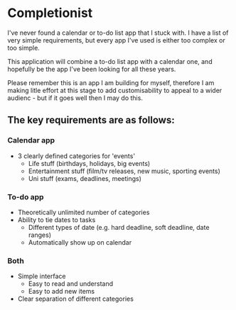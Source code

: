 # Completionist

I've never found a calendar or to-do list app that I stuck with. I have a list of very simple requirements, but every app I've used is either too complex or too simple. 

This application will combine a to-do list app with a calendar one, and hopefully be the app I've been looking for all these years.

Please remember this is an app I am building for myself, therefore I am making litle effort at this stage to add customisability to appeal to a wider audienc - but if it goes well then I may do this.

## The key requirements are as follows:

### Calendar app
- 3 clearly defined categories for 'events'
    - Life stuff (birthdays, holidays, big events)
    - Entertainment stuff (film/tv releases, new music, sporting events)
    - Uni stuff (exams, deadlines, meetings)

### To-do app
- Theoretically unlimited number of categories
- Ability to tie dates to tasks
    - Different types of date (e.g. hard deadline, soft deadline, date ranges)
    - Automatically show up on calendar

### Both
- Simple interface
    - Easy to read and understand
    - Easy to add new items
- Clear separation of different categories
